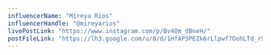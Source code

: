 ```yaml
---
influencerName: "Mireya Rios"
influencerHandle: "@mireyarios"
livePostLink: "https://www.instagram.com/p/Bv4Om_dBneH/"
postFileLink: "https://lh3.google.com/u/0/d/1HfAP3PEZk6rLlpwf7OohLTd_rS0WTbFE"
---
```

